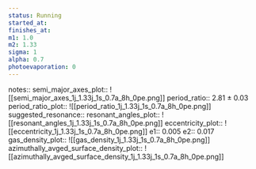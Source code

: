 ```yaml
---
status: Running
started_at:
finishes_at:
m1: 1.0
m2: 1.33
sigma: 1
alpha: 0.7
photoevaporation: 0
---
```


notes::
semi_major_axes_plot:: ![[semi_major_axes_1j_1.33j_1s_0.7a_8h_0pe.png]]
period_ratio:: 2.81 ± 0.03
period_ratio_plot:: ![[period_ratio_1j_1.33j_1s_0.7a_8h_0pe.png]]
suggested_resonance:: 
resonant_angles_plot:: ![[resonant_angles_1j_1.33j_1s_0.7a_8h_0pe.png]]
eccentricity_plot:: ![[eccentricity_1j_1.33j_1s_0.7a_8h_0pe.png]]
e1:: 0.005
e2:: 0.017
gas_density_plot:: ![[gas_density_1j_1.33j_1s_0.7a_8h_0pe.png]]
azimuthally_avged_surface_density_plot:: ![[azimuthally_avged_surface_density_1j_1.33j_1s_0.7a_8h_0pe.png]]
